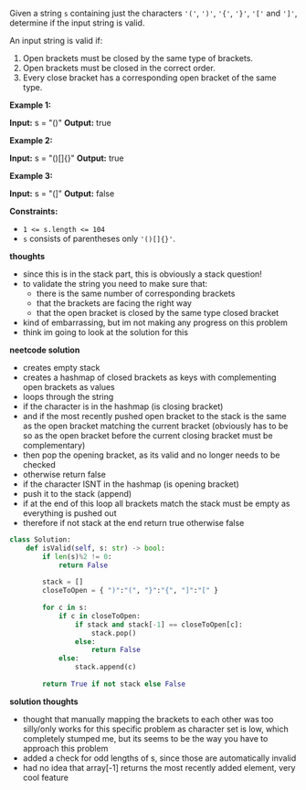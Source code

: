 Given a string `s` containing just the characters `'('`, `')'`, `'{'`, `'}'`, `'['` and `']'`, determine if the input string is valid.

An input string is valid if:

1. Open brackets must be closed by the same type of brackets.
2. Open brackets must be closed in the correct order.
3. Every close bracket has a corresponding open bracket of the same type.

**Example 1:**

**Input:** s = "()"
**Output:** true

**Example 2:**

**Input:** s = "()[]{}"
**Output:** true

**Example 3:**

**Input:** s = "(]"
**Output:** false

**Constraints:**

- `1 <= s.length <= 104`
- `s` consists of parentheses only `'()[]{}'`.

**thoughts**
* since this is in the stack part, this is obviously a stack question!
* to validate the string you need to make sure that:
	* there is the same number of corresponding brackets
	* that the brackets are facing the right way
	* that the open bracket is closed by the same type closed bracket
* kind of embarrassing, but im not making any progress on this problem
* think im going to look at the solution for this

**neetcode solution**
* creates empty stack
* creates a hashmap of closed brackets as keys with complementing open brackets as values
* loops through the string
* if the character is in the hashmap (is closing bracket)
* and if the most recently pushed open bracket to the stack is the same as the open bracket matching the current bracket (obviously has to be so as the open bracket before the current closing bracket must be complementary)
* then pop the opening bracket, as its valid and no longer needs to be checked
* otherwise return false
* if the character ISNT in the hashmap (is opening bracket)
* push it to the stack (append)
* if at the end of this loop all brackets match the stack must be empty as everything is pushed out
* therefore if not stack at the end return true otherwise false
```python
class Solution:
    def isValid(self, s: str) -> bool:
        if len(s)%2 != 0:
            return False
            
        stack = []
        closeToOpen = { ")":"(", "}":"{", "]":"[" }
  
        for c in s:
            if c in closeToOpen:
                if stack and stack[-1] == closeToOpen[c]:
                    stack.pop()
                else:
                    return False
            else:
                stack.append(c)
                
        return True if not stack else False
```
**solution thoughts**
* thought that manually mapping the brackets to each other was too silly/only works for this specific problem as character set is low, which completely stumped me, but its seems to be the way you have to approach this problem
* added a check for odd lengths of s, since those are automatically invalid
* had no idea that array[-1] returns the most recently added element, very cool feature